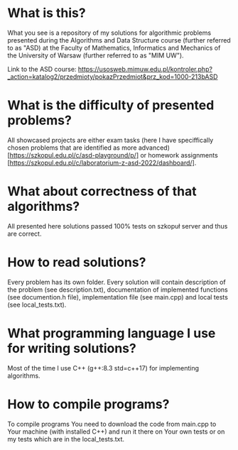 # What is this?

What you see is a repository of my solutions for algorithmic problems presented during the Algorithms and Data Structure course (further referred to as "ASD) at the Faculty of Mathematics, Informatics and Mechanics of the University of Warsaw (further referred to as "MIM UW"). 

Link to the ASD course: https://usosweb.mimuw.edu.pl/kontroler.php?_action=katalog2/przedmioty/pokazPrzedmiot&prz_kod=1000-213bASD

# What is the difficulty of presented problems?

All showcased projects are either exam tasks (here I have speciffically chosen problems that are identified as more advanced) [https://szkopul.edu.pl/c/asd-playground/p/]
or homework assignments [https://szkopul.edu.pl/c/laboratorium-z-asd-2022/dashboard/].

# What about correctness of that algorithms?

All presented here solutions passed 100% tests on szkopuł server and thus are correct. 

# How to read solutions? 

Every problem has its own folder. Every solution will contain description of the problem (see description.txt), documentation of implemented functions 
(see documention.h file), implementation file (see main.cpp) and local tests (see local_tests.txt).

# What programming language I use for writing solutions?

Most of the time I use C++ (g++:8.3 std=c++17) for implementing algorithms.

# How to compile programs?

To compile programs You need to download the code from main.cpp to Your machine (with installed C++) and run it there on Your own tests or on my tests which are 
in the local_tests.txt.
